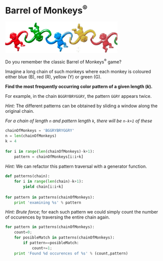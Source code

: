 # Barrel of Monkeys<sup>&reg;</sup>

![Monkeys](images/BarrelOfMonkeys.gif "Monkeys!")


Do you remember the classic Barrel of Monkeys<sup>&reg;</sup> game?

Imagine a long chain of such monkeys where each monkey is coloured
either blue (B), red (R), yellow (Y) or green (G).

**Find the most frequently occurring color pattern of a given length (*k*).**

For example, in the chain  `BGGRYBRYGGRY`, the pattern `GGRY` appears twice.

*Hint:*
The different patterns can be obtained by sliding a window along the original chain.

*For a chain of length `n` and pattern length `k`, there will be `n-k+1` of these*

```python
chainOfMonkeys = 'BGGRYBRYGGRY'
n = len(chainOfMonkeys)
k = 4

for i in range(len(chainOfMonkeys)-k+1):
    pattern = chainOfMonkeys[i:i+k]
```
*Hint:*
We can refactor this pattern traversal with a generator function.
```python
def patterns(chain):
    for i in range(len(chain)-k+1):
        yield chain[i:i+k]

for pattern in patterns(chainOfMonkeys):
    print 'examining %s' % pattern
```


*Hint:*
*Brute force*; for each such pattern we could simply count the number of occurences by traversing the entire chain again.

```python
for pattern in patterns(chainOfMonkeys):
    count=0;
    for posibleMatch in patterns(chainOfMonkeys):
        if pattern==posibleMatch:
            count+=1;
    print 'Found %d occurences of %s' % (count,pattern)
```
